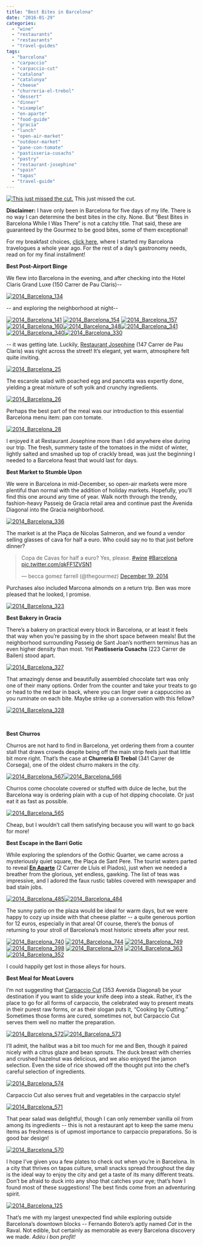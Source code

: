 ```yaml
---
title: "Best Bites in Barcelona"
date: "2016-01-29"
categories:
  - "wine"
  - "restaurants"
  - "restaurants"
  - "travel-guides"
tags:
  - "barcelona"
  - "carpaccio"
  - "carpaccio-cut"
  - "catalona"
  - "catalunya"
  - "cheese"
  - "churreria-el-trebol"
  - "dessert"
  - "dinner"
  - "eixample"
  - "en-aparte"
  - "food-guide"
  - "gracia"
  - "lunch"
  - "open-air-market"
  - "outdoor-market"
  - "pane-con-tomate"
  - "pastisseria-cusachs"
  - "pastry"
  - "restaurant-josephine"
  - "spain"
  - "tapas"
  - "travel-guide"
---
```





<div class="caption">

[![This just missed the cut.](http://s3.amazonaws.com/thegourmez-wpmedia/2016/01/2014_Barcelona_739-500x333.jpg)](http://s3.amazonaws.com/thegourmez-wpmedia/2016/01/2014_Barcelona_739.jpg) This just missed the cut.</div>


**Disclaimer:** I have only been in Barcelona for five days of my life. There is no way I can determine the best bites in the city. None. But “Best Bites in Barcelona While I Was There” is not a catchy title. That said, these are guaranteed by the Gourmez to be good bites, some of them exceptional!

For my breakfast choices, [click here,](http://thegourmez.com/2015/01/29/breakfast-highlights-of-the-eixample/) where I started my Barcelona travelogues a whole year ago. For the rest of a day’s gastronomy needs, read on for my final installment!

**Best Post-Airport Binge**

We flew into Barcelona in the evening, and after checking into the Hotel Claris Grand Luxe (150 Carrer de Pau Claris)--

[![2014_Barcelona_134](http://s3.amazonaws.com/thegourmez-wpmedia/2016/01/2014_Barcelona_134-500x333.jpg)](http://s3.amazonaws.com/thegourmez-wpmedia/2016/01/2014_Barcelona_134.jpg)

\-- and exploring the neighborhood at night--

[![2014_Barcelona_141](http://s3.amazonaws.com/thegourmez-wpmedia/2016/01/2014_Barcelona_141-428x500.jpg)](http://s3.amazonaws.com/thegourmez-wpmedia/2016/01/2014_Barcelona_141.jpg) [![2014_Barcelona_154](http://s3.amazonaws.com/thegourmez-wpmedia/2016/01/2014_Barcelona_154-333x500.jpg)](http://s3.amazonaws.com/thegourmez-wpmedia/2016/01/2014_Barcelona_154.jpg) [![2014_Barcelona_157](http://s3.amazonaws.com/thegourmez-wpmedia/2016/01/2014_Barcelona_157-500x333.jpg)](http://s3.amazonaws.com/thegourmez-wpmedia/2016/01/2014_Barcelona_157.jpg) [![2014_Barcelona_160](http://s3.amazonaws.com/thegourmez-wpmedia/2016/01/2014_Barcelona_160-333x500.jpg)](http://s3.amazonaws.com/thegourmez-wpmedia/2016/01/2014_Barcelona_160.jpg)[![2014_Barcelona_348](http://s3.amazonaws.com/thegourmez-wpmedia/2016/01/2014_Barcelona_348-320x500.jpg)](http://s3.amazonaws.com/thegourmez-wpmedia/2016/01/2014_Barcelona_348.jpg)[![2014_Barcelona_341](http://s3.amazonaws.com/thegourmez-wpmedia/2016/01/2014_Barcelona_341-500x345.jpg)](http://s3.amazonaws.com/thegourmez-wpmedia/2016/01/2014_Barcelona_341.jpg)[![2014_Barcelona_340](http://s3.amazonaws.com/thegourmez-wpmedia/2016/01/2014_Barcelona_340-500x410.jpg)](http://s3.amazonaws.com/thegourmez-wpmedia/2016/01/2014_Barcelona_340.jpg)[![2014_Barcelona_330](http://s3.amazonaws.com/thegourmez-wpmedia/2016/01/2014_Barcelona_330-500x492.jpg)](http://s3.amazonaws.com/thegourmez-wpmedia/2016/01/2014_Barcelona_330.jpg)

\-- it was getting late. Luckily, [Restaurant Josephine](http://josephinebarcelona.es/en/en-otono-comemos-mas-porque-necesitamos-mas-nutrientes/) (147 Carrer de Pau Claris) was right across the street! It’s elegant, yet warm, atmosphere felt quite inviting.

[![2014_Barcelona_25](http://s3.amazonaws.com/thegourmez-wpmedia/2016/01/2014_Barcelona_25-500x333.jpg)](http://s3.amazonaws.com/thegourmez-wpmedia/2016/01/2014_Barcelona_25.jpg)

The escarole salad with poached egg and pancetta was expertly done, yielding a great mixture of soft yolk and crunchy ingredients.

[![2014_Barcelona_26](http://s3.amazonaws.com/thegourmez-wpmedia/2016/01/2014_Barcelona_26-500x333.jpg)](http://s3.amazonaws.com/thegourmez-wpmedia/2016/01/2014_Barcelona_26.jpg)

Perhaps the best part of the meal was our introduction to this essential Barcelona menu item: pan con tomate.

[![2014_Barcelona_28](http://s3.amazonaws.com/thegourmez-wpmedia/2016/01/2014_Barcelona_28-500x333.jpg)](http://s3.amazonaws.com/thegourmez-wpmedia/2016/01/2014_Barcelona_28.jpg)

I enjoyed it at Restaurant Josephine more than I did anywhere else during our trip. The fresh, summery taste of the tomatoes in the midst of winter, lightly salted and smashed up top of crackly bread, was just the beginning I needed to a Barcelona feast that would last for days.

**Best Market to Stumble Upon**

We were in Barcelona in mid-December, so open-air markets were more plentiful than normal with the addition of holiday markets. Hopefully, you’ll find this one around any time of year. Walk north through the trendy, fashion-heavy Passeig de Gracia retail area and continue past the Avenida Diagonal into the Gracia neighborhood.

[![2014_Barcelona_336](http://s3.amazonaws.com/thegourmez-wpmedia/2016/01/2014_Barcelona_336-500x279.jpg)](http://s3.amazonaws.com/thegourmez-wpmedia/2016/01/2014_Barcelona_336.jpg)

The market is at the Plaça de Nicolas Salmeron, and we found a vendor selling glasses of cava for half a euro. Who could say no to that just before dinner?

<blockquote class="twitter-tweet" lang="en"><p dir="ltr" lang="en">Copa de Cavas for half a euro? Yes, please. <a href="https://twitter.com/hashtag/wine?src=hash">#wine</a> <a href="https://twitter.com/hashtag/Barcelona?src=hash">#Barcelona</a> <a href="http://t.co/qkFF1ZVSN1">pic.twitter.com/qkFF1ZVSN1</a></p>— becca gomez farrell (@thegourmez) <a href="https://twitter.com/thegourmez/status/545994296886054912">December 19, 2014</a></blockquote>

Purchases also included Marcona almonds on a return trip. Ben was more pleased that he looked, I promise.

[![2014_Barcelona_323](http://s3.amazonaws.com/thegourmez-wpmedia/2016/01/2014_Barcelona_323-333x500.jpg)](http://s3.amazonaws.com/thegourmez-wpmedia/2016/01/2014_Barcelona_323.jpg)

**Best Bakery in Gracia**

There’s a bakery on practical every block in Barcelona, or at least it feels that way when you’re passing by in the short space between meals! But the neighborhood surrounding Passeig de Sant Joan’s northern terminus has an even higher density than most. Yet **Pastisseria Cusachs** (223 Carrer de Bailen) stood apart.

[![2014_Barcelona_327](http://s3.amazonaws.com/thegourmez-wpmedia/2016/01/2014_Barcelona_327-351x500.jpg)](http://s3.amazonaws.com/thegourmez-wpmedia/2016/01/2014_Barcelona_327.jpg)

That amazingly dense and beautifully assembled chocolate tart was only one of their many options. Order from the counter and take your treats to go or head to the red bar in back, where you can linger over a cappuccino as you ruminate on each bite. Maybe strike up a conversation with this fellow?

[![2014_Barcelona_328](http://s3.amazonaws.com/thegourmez-wpmedia/2016/01/2014_Barcelona_328-500x343.jpg)](http://s3.amazonaws.com/thegourmez-wpmedia/2016/01/2014_Barcelona_328.jpg)

 

**Best Churros**

Churros are not hard to find in Barcelona, yet ordering them from a counter stall that draws crowds despite being off the main strip feels just that little bit more right. That’s the case at **Churreria El Trebol** (341 Carrer de Corsega), one of the oldest churro makers in the city.

[![2014_Barcelona_567](http://s3.amazonaws.com/thegourmez-wpmedia/2016/01/2014_Barcelona_567-500x333.jpg)](http://s3.amazonaws.com/thegourmez-wpmedia/2016/01/2014_Barcelona_567.jpg)[![2014_Barcelona_566](http://s3.amazonaws.com/thegourmez-wpmedia/2016/01/2014_Barcelona_566-500x333.jpg)](http://s3.amazonaws.com/thegourmez-wpmedia/2016/01/2014_Barcelona_566.jpg)

Churros come chocolate covered or stuffed with dulce de leche, but the Barcelona way is ordering plain with a cup of hot dipping chocolate. Or just eat it as fast as possible.

[![2014_Barcelona_565](http://s3.amazonaws.com/thegourmez-wpmedia/2016/01/2014_Barcelona_565-333x500.jpg)](http://s3.amazonaws.com/thegourmez-wpmedia/2016/01/2014_Barcelona_565.jpg)

Cheap, but I wouldn’t call them satisfying because you will want to go back for more!

**Best Escape in the Barri Gotic**

While exploring the splendors of the Gothic Quarter, we came across a mysteriously quiet square, the Plaça de Sant Pere. The tourist waters parted to reveal **[En Aparte](http://www.enaparte.es/)** (2 Carrer de Lluis el Piados), just when we needed a breather from the glorious, yet endless, gawking. The list of teas was impressive, and I adored the faux rustic tables covered with newspaper and bad stain jobs.

[![2014_Barcelona_485](http://s3.amazonaws.com/thegourmez-wpmedia/2016/01/2014_Barcelona_485-500x333.jpg)](http://s3.amazonaws.com/thegourmez-wpmedia/2016/01/2014_Barcelona_485.jpg)[![2014_Barcelona_484](http://s3.amazonaws.com/thegourmez-wpmedia/2016/01/2014_Barcelona_484-500x395.jpg)](http://s3.amazonaws.com/thegourmez-wpmedia/2016/01/2014_Barcelona_484.jpg)

The sunny patio on the plaza would be ideal for warm days, but we were happy to cozy up inside with that cheese platter -- a quite generous portion for 12 euros, especially in that area! Of course, there’s the bonus of returning to your stroll of Barcelona’s most historic streets after your rest.

[![2014_Barcelona_740](http://s3.amazonaws.com/thegourmez-wpmedia/2016/01/2014_Barcelona_740-333x500.jpg)](http://s3.amazonaws.com/thegourmez-wpmedia/2016/01/2014_Barcelona_740.jpg) [![2014_Barcelona_744](http://s3.amazonaws.com/thegourmez-wpmedia/2016/01/2014_Barcelona_744-366x500.jpg)](http://s3.amazonaws.com/thegourmez-wpmedia/2016/01/2014_Barcelona_744.jpg) [![2014_Barcelona_749](http://s3.amazonaws.com/thegourmez-wpmedia/2016/01/2014_Barcelona_749-379x500.jpg)](http://s3.amazonaws.com/thegourmez-wpmedia/2016/01/2014_Barcelona_749.jpg) [![2014_Barcelona_398](http://s3.amazonaws.com/thegourmez-wpmedia/2016/01/2014_Barcelona_398-333x500.jpg)](http://s3.amazonaws.com/thegourmez-wpmedia/2016/01/2014_Barcelona_398.jpg) [![2014_Barcelona_374](http://s3.amazonaws.com/thegourmez-wpmedia/2016/01/2014_Barcelona_374-333x500.jpg)](http://s3.amazonaws.com/thegourmez-wpmedia/2016/01/2014_Barcelona_374.jpg) [![2014_Barcelona_363](http://s3.amazonaws.com/thegourmez-wpmedia/2016/01/2014_Barcelona_363-333x500.jpg)](http://s3.amazonaws.com/thegourmez-wpmedia/2016/01/2014_Barcelona_363.jpg) [![2014_Barcelona_352](http://s3.amazonaws.com/thegourmez-wpmedia/2016/01/2014_Barcelona_352-333x500.jpg)](http://s3.amazonaws.com/thegourmez-wpmedia/2016/01/2014_Barcelona_352.jpg)

I could happily get lost in those alleys for hours.

**Best Meal for Meat Lovers**

I’m not suggesting that [Carpaccio Cut](http://www.carpacciocut.com/) (353 Avenida Diagonal) be your destination if you want to slide your knife deep into a steak. Rather, it’s the place to go for all forms of carpaccio, the celebrated way to present meats in their purest raw forms, or as their slogan puts it, “Cooking by Cutting.” Sometimes those forms are cured, sometimes not, but Carpaccio Cut serves them well no matter the preparation.

[![2014_Barcelona_572](http://s3.amazonaws.com/thegourmez-wpmedia/2016/01/2014_Barcelona_572-500x333.jpg)](http://s3.amazonaws.com/thegourmez-wpmedia/2016/01/2014_Barcelona_572.jpg)[![2014_Barcelona_573](http://s3.amazonaws.com/thegourmez-wpmedia/2016/01/2014_Barcelona_573-453x500.jpg)](http://s3.amazonaws.com/thegourmez-wpmedia/2016/01/2014_Barcelona_573.jpg)

I’ll admit, the halibut was a bit too much for me and Ben, though it paired nicely with a citrus glaze and bean sprouts. The duck breast with cherries and crushed hazelnut was delicious, and we also enjoyed the jamon selection. Even the side of rice showed off the thought put into the chef’s careful selection of ingredients.

[![2014_Barcelona_574](http://s3.amazonaws.com/thegourmez-wpmedia/2016/01/2014_Barcelona_574-500x431.jpg)](http://s3.amazonaws.com/thegourmez-wpmedia/2016/01/2014_Barcelona_574.jpg)

Carpaccio Cut also serves fruit and vegetables in the carpaccio style!

[![2014_Barcelona_571](http://s3.amazonaws.com/thegourmez-wpmedia/2016/01/2014_Barcelona_571-500x333.jpg)](http://s3.amazonaws.com/thegourmez-wpmedia/2016/01/2014_Barcelona_571.jpg)

That pear salad was delightful, though I can only remember vanilla oil from among its ingredients -- this is not a restaurant apt to keep the same menu items as freshness is of upmost importance to carpaccio preparations. So is good bar design!

[![2014_Barcelona_570](http://s3.amazonaws.com/thegourmez-wpmedia/2016/01/2014_Barcelona_570-333x500.jpg)](http://s3.amazonaws.com/thegourmez-wpmedia/2016/01/2014_Barcelona_570.jpg)

I hope I’ve given you a few plates to check out when you’re in Barcelona. In a city that thrives on tapas culture, small snacks spread throughout the day is the ideal way to enjoy the city and get a taste of its many different treats. Don’t be afraid to duck into any shop that catches your eye; that’s how I found most of these suggestions! The best finds come from an adventuring spirit.

[![2014_Barcelona_125](http://s3.amazonaws.com/thegourmez-wpmedia/2016/01/2014_Barcelona_125-500x333.jpg)](http://s3.amazonaws.com/thegourmez-wpmedia/2016/01/2014_Barcelona_125.jpg)

That’s me with my largest unexpected find while exploring outside Barcelona’s downtown blocks -- Fernando Botero’s aptly named _Cat_ in the Raval. Not edible, but certainly as memorable as every Barcelona discovery we made. _Adéu i bon profit!_
